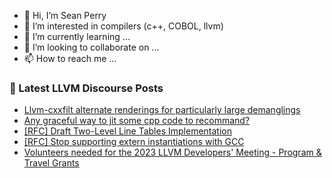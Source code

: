 - 👋 Hi, I’m Sean Perry
- 👀 I’m interested in compilers (c++, COBOL, llvm)
- 🌱 I’m currently learning ...
- 💞️ I’m looking to collaborate on ...
- 📫 How to reach me ...

<!---
s66perry/s66perry is a ✨ special ✨ repository because its `README.md` (this file) appears on your GitHub profile.
You can click the Preview link to take a look at your changes.
--->
### 📕 Latest LLVM Discourse Posts

<!-- DISCOURSE-LLVM:START -->
- [Llvm-cxxfilt alternate renderings for particularly large demanglings](https://discourse.llvm.org/t/llvm-cxxfilt-alternate-renderings-for-particularly-large-demanglings/71303#post_1)
- [Any graceful way to jit some cpp code to recommand?](https://discourse.llvm.org/t/any-graceful-way-to-jit-some-cpp-code-to-recommand/71278#post_3)
- [[RFC] Draft Two-Level Line Tables Implementation](https://discourse.llvm.org/t/rfc-draft-two-level-line-tables-implementation/71289#post_2)
- [[RFC] Stop supporting extern instantiations with GCC](https://discourse.llvm.org/t/rfc-stop-supporting-extern-instantiations-with-gcc/71277#post_4)
- [Volunteers needed for the 2023 LLVM Developers&#39; Meeting - Program &amp; Travel Grants](https://discourse.llvm.org/t/volunteers-needed-for-the-2023-llvm-developers-meeting-program-travel-grants/71092#post_3)
<!-- DISCOURSE-LLVM:END -->
